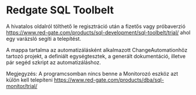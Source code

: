 # Redgate SQL Toolbelt

A hivatalos oldalról tölthető le regisztráció után a fizetős vagy próbaverzió
https://www.red-gate.com/products/sql-development/sql-toolbelt/trial/ ahol egy varázsló segíti a telepítést.

A mappa tartalma az automatizálásként alkalmazott ChangeAutomationhöz tartozó projekt, a definiált egységtesztek, a generált dokumentáció, illetve pár segéd szkript az automatizáláshoz.

Megjegyzés: A programcsomban nincs benne a Monitorozó eszköz azt külön kell telepíteni https://www.red-gate.com/products/dba/sql-monitor/trial/

